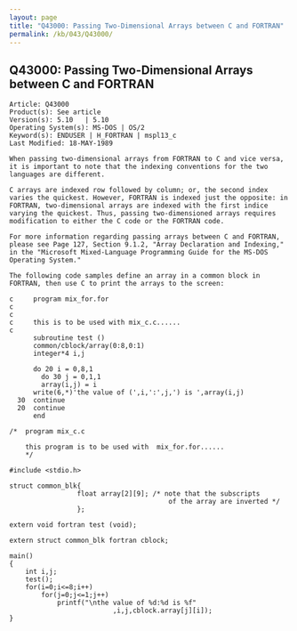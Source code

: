 ```yaml
---
layout: page
title: "Q43000: Passing Two-Dimensional Arrays between C and FORTRAN"
permalink: /kb/043/Q43000/
---
```


## Q43000: Passing Two-Dimensional Arrays between C and FORTRAN

	Article: Q43000
	Product(s): See article
	Version(s): 5.10   | 5.10
	Operating System(s): MS-DOS | OS/2
	Keyword(s): ENDUSER | H_FORTRAN | mspl13_c
	Last Modified: 18-MAY-1989
	
	When passing two-dimensional arrays from FORTRAN to C and vice versa,
	it is important to note that the indexing conventions for the two
	languages are different.
	
	C arrays are indexed row followed by column; or, the second index
	varies the quickest. However, FORTRAN is indexed just the opposite: in
	FORTRAN, two-dimensional arrays are indexed with the first indice
	varying the quickest. Thus, passing two-dimensioned arrays requires
	modification to either the C code or the FORTRAN code.
	
	For more information regarding passing arrays between C and FORTRAN,
	please see Page 127, Section 9.1.2, "Array Declaration and Indexing,"
	in the "Microsoft Mixed-Language Programming Guide for the MS-DOS
	Operating System."
	
	The following code samples define an array in a common block in
	FORTRAN, then use C to print the arrays to the screen:
	
	c     program mix_for.for
	c
	c
	c     this is to be used with mix_c.c......
	c
	      subroutine test ()
	      common/cblock/array(0:8,0:1)
	      integer*4 i,j
	
	      do 20 i = 0,8,1
	        do 30 j = 0,1,1
	        array(i,j) = i
	      write(6,*)'the value of (',i,':',j,') is ',array(i,j)
	  30  continue
	  20  continue
	      end
	
	/*  program mix_c.c
	
	    this program is to be used with  mix_for.for......
	    */
	
	#include <stdio.h>
	
	struct common_blk{
	                 float array[2][9]; /* note that the subscripts
	                                        of the array are inverted */
	                 };
	
	extern void fortran test (void);
	
	extern struct common_blk fortran cblock;
	
	main()
	{
	    int i,j;
	    test();
	    for(i=0;i<=8;i++)
	        for(j=0;j<=1;j++)
	            printf("\nthe value of %d:%d is %f"
	                          ,i,j,cblock.array[j][i]);
	}
